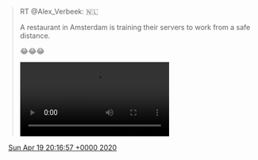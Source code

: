 > RT @Alex\_Verbeek: 🇳🇱   
>   
> A restaurant in Amsterdam is training their servers to work from a safe distance\.  
>   
> 😂😂😂  
>   
>  
> 
> <video controls><source src="../../media/1251968046966677509-Xce-PzJzZ2miY8p3.mp4">Your browser does not support the video tag.</video>

<img src="../../media/tweet.ico" width="12" /> [Sun Apr 19 20:16:57 +0000 2020](https://twitter.com/DromerDenker/status/1251968046966677509)
